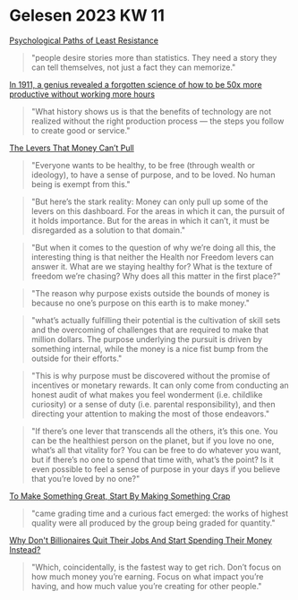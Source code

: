 # Gelesen 2023 KW 11

[Psychological Paths of Least Resistance](https://collabfund.com/blog/psychological-paths-of-least-resistance/)

> "people desire stories more than statistics. They need a story they can tell themselves, not just a fact they can memorize."

[In 1911, a genius revealed a forgotten science of how to be 50x more productive without working more hours](https://medium.com/accelerated-intelligence/in-1911-an-influential-expert-revealed-a-forgotten-science-of-how-to-be-50x-more-productive-8828f86eb1c9)

> "What history shows us is that the benefits of technology are not realized without the right production process — the steps you follow to create good or service."

[The Levers That Money Can’t Pull](https://moretothat.com/the-levers-that-money-cant-pull/)

> "Everyone wants to be healthy, to be free (through wealth or ideology), to have a sense of purpose, and to be loved. No human being is exempt from this."

> "But here’s the stark reality: Money can only pull up some of the levers on this dashboard. For the areas in which it can, the pursuit of it holds importance. But for the areas in which it can’t, it must be disregarded as a solution to that domain."

> "But when it comes to the question of why we’re doing all this, the interesting thing is that neither the Health nor Freedom levers can answer it. What are we staying healthy for? What is the texture of freedom we’re chasing? Why does all this matter in the first place?"

> "The reason why purpose exists outside the bounds of money is because no one’s purpose on this earth is to make money."

> "what’s actually fulfilling their potential is the cultivation of skill sets and the overcoming of challenges that are required to make that million dollars. The purpose underlying the pursuit is driven by something internal, while the money is a nice fist bump from the outside for their efforts."

> "This is why purpose must be discovered without the promise of incentives or monetary rewards. It can only come from conducting an honest audit of what makes you feel wonderment (i.e. childlike curiosity) or a sense of duty (i.e. parental responsibility), and then directing your attention to making the most of those endeavors."

> "If there’s one lever that transcends all the others, it’s this one. You can be the healthiest person on the planet, but if you love no one, what’s all that vitality for? You can be free to do whatever you want, but if there’s no one to spend that time with, what’s the point? Is it even possible to feel a sense of purpose in your days if you believe that you’re loved by no one?"

[To Make Something Great, Start By Making Something Crap](https://www.andrewlynch.net/blog/to-make-something-great-start-by-making-something-crap)

> "came grading time and a curious fact emerged: the works of highest quality were all produced by the group being graded for quantity."

[Why Don't Billionaires Quit Their Jobs And Start Spending Their Money Instead?](https://www.andrewlynch.net/blog/why-dont-billionaires-quit-their-jobs-and-start-spending-their-money-instead)

> "Which, coincidentally, is the fastest way to get rich. Don’t focus on how much money you’re earning. Focus on what impact you’re having, and how much value you’re creating for other people."